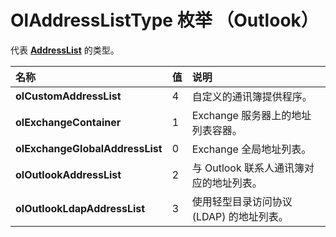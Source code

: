 
# OlAddressListType 枚举 （Outlook）

代表  **[AddressList](84611afe-48b1-185b-df4b-0f004e7436ff.md)** 的类型。



|**名称**|**值**|**说明**|
|:-----|:-----|:-----|
|**olCustomAddressList**|4|自定义的通讯簿提供程序。|
|**olExchangeContainer**|1|Exchange 服务器上的地址列表容器。|
|**olExchangeGlobalAddressList**|0|Exchange 全局地址列表。|
|**olOutlookAddressList**|2|与 Outlook 联系人通讯簿对应的地址列表。|
|**olOutlookLdapAddressList**|3|使用轻型目录访问协议 (LDAP) 的地址列表。|

